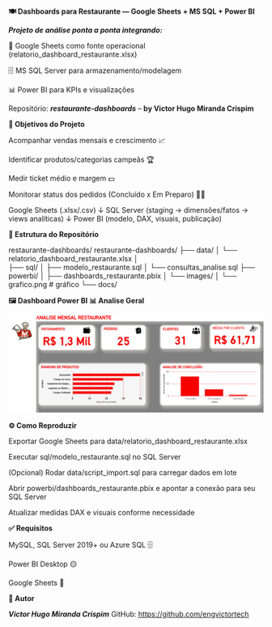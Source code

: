 **🍽️ Dashboards para Restaurante — Google Sheets + MS SQL + Power BI**

***Projeto de análise ponta a ponta integrando:***

🧾 Google Sheets como fonte operacional (relatorio_dashboard_restaurante.xlsx)

🗄️ MS SQL Server para armazenamento/modelagem

📊 Power BI para KPIs e visualizações

Repositório: ***restaurante-dashboards*** – **by Victor Hugo Miranda Crispim**

**🎯 Objetivos do Projeto**

Acompanhar vendas mensais e crescimento 📈

Identificar produtos/categorias campeãs 🏆

Medir ticket médio e margem 💵

Monitorar status dos pedidos (Concluído x Em Preparo) 🧑‍🍳

Google Sheets (.xlsx/.csv)
        ↓
SQL Server (staging → dimensões/fatos → views analíticas)
        ↓
Power BI (modelo, DAX, visuais, publicação)

**📂 Estrutura do Repositório**

restaurante-dashboards/
restaurante-dashboards/
├── data/
│  └── relatorio_dashboard_restaurante.xlsx
│   
├── sql/
│   ├── modelo_restaurante.sql
│   └── consultas_analise.sql 
├── powerbi/
│   ├── dashboards_restaurante.pbix
│   └── images/
│       └── grafico.png    # gráfico 
└── docs/

**🖼️ Dashboard Power BI**
**📊 Analise Geral**


![📊 Analise Geral](powerbi/images/grafico.png)




**⚙️ Como Reproduzir**

Exportar Google Sheets para data/relatorio_dashboard_restaurante.xlsx

Executar sql/modelo_restaurante.sql no SQL Server

(Opcional) Rodar data/script_import.sql para carregar dados em lote

Abrir powerbi/dashboards_restaurante.pbix e apontar a conexão para seu SQL Server

Atualizar medidas DAX e visuais conforme necessidade

**✅ Requisitos**

MySQL, SQL Server 2019+ ou Azure SQL 🗄️

Power BI Desktop 🟡

Google Sheets 🧾

**👤 Autor**

***Victor Hugo Miranda Crispim***
GitHub: https://github.com/engvictortech


   


    


